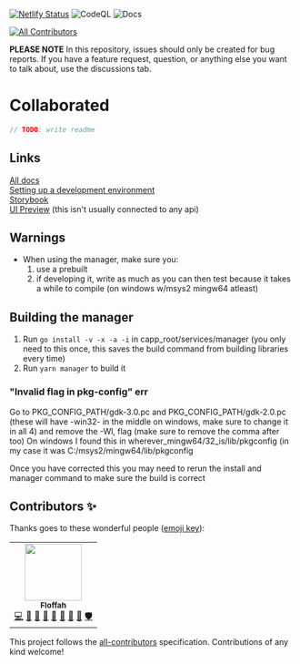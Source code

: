 [![Netlify Status](https://api.netlify.com/api/v1/badges/5b2928d4-ab11-45ed-a18e-3040feeb74ca/deploy-status)](https://app.netlify.com/sites/determined-pike-df8a24/deploys)
![CodeQL](https://github.com/Floffah/collaborated/workflows/CodeQL/badge.svg)
![Docs](https://github.com/Floffah/collaborated/workflows/Docs/badge.svg)
<!-- ALL-CONTRIBUTORS-BADGE:START - Do not remove or modify this section -->
[![All Contributors](https://img.shields.io/badge/all_contributors-1-orange.svg?style=flat-square)](#contributors-)
<!-- ALL-CONTRIBUTORS-BADGE:END -->

**PLEASE NOTE**
In this repository, issues should only be created for bug reports. If you have a feature request, question, or anything else you want to talk about, use the discussions tab.

# Collaborated

```js
// TODO: write readme
```

## Links
[All docs](https://capp.floffah.dev/?path=/story/developers-contents--page) <br>
[Setting up a development environment](https://capp.floffah.dev/?path=/story/developers-contributors-development-environment--page) <br>
[Storybook](https://capp.floffah.dev) <br>
[UI Preview](https://preview.capp.floffah.dev) (this isn't usually connected to any api)

## Warnings
 - When using the manager, make sure you:
	1. use a prebuilt
	2. if developing it, write as much as you can then test because it takes a while to compile (on windows w/msys2 mingw64 atleast)
	
## Building the manager
1. Run `go install -v -x -a -i` in capp_root/services/manager (you only need to this once, this saves the build command from building libraries every time)
2. Run `yarn manager` to build it

### "Invalid flag in pkg-config" err
Go to PKG_CONFIG_PATH/gdk-3.0.pc and PKG_CONFIG_PATH/gdk-2.0.pc (these will have -win32- in the middle on windows, make sure to change it in all 4) and remove the -Wl, flag (make sure to remove the comma after too)
On windows I found this in wherever_mingw64/32_is/lib/pkgconfig (in my case it was C:/msys2/mingw64/lib/pkgconfig

Once you have corrected this you may need to rerun the install and manager command to make sure the build is correct

## Contributors ✨

Thanks goes to these wonderful people ([emoji key](https://allcontributors.org/docs/en/emoji-key)):

<!-- ALL-CONTRIBUTORS-LIST:START - Do not remove or modify this section -->
<!-- prettier-ignore-start -->
<!-- markdownlint-disable -->
<table>
  <tr>
    <td align="center"><a href="https://discord.gg/bc8Y2y9"><img src="https://avatars0.githubusercontent.com/u/27270386?v=4?s=100" width="100px;" alt=""/><br /><sub><b>Floffah</b></sub></a><br /><a href="https://github.com/Floffah/collaborated/commits?author=Floffah" title="Code">💻</a> <a href="https://github.com/Floffah/collaborated/commits?author=Floffah" title="Documentation">📖</a> <a href="#design-Floffah" title="Design">🎨</a> <a href="#ideas-Floffah" title="Ideas, Planning, & Feedback">🤔</a> <a href="#projectManagement-Floffah" title="Project Management">📆</a> <a href="#question-Floffah" title="Answering Questions">💬</a> <a href="https://github.com/Floffah/collaborated/pulls?q=is%3Apr+reviewed-by%3AFloffah" title="Reviewed Pull Requests">👀</a> <a href="#research-Floffah" title="Research">🔬</a> <a href="#security-Floffah" title="Security">🛡️</a></td>
  </tr>
</table>

<!-- markdownlint-restore -->
<!-- prettier-ignore-end -->

<!-- ALL-CONTRIBUTORS-LIST:END -->

This project follows the [all-contributors](https://github.com/all-contributors/all-contributors) specification. Contributions of any kind welcome!
